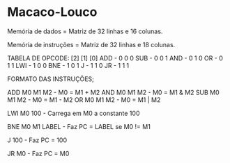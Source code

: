 Macaco-Louco
============

Memória de dados = Matriz de 32 linhas e 16 colunas.

Memória de instruções = Matriz de 32 linhas e 18 colunas.

TABELA DE OPCODE:
	   [2] [1] [0]
ADD  - 	0 	0 	0
SUB  - 	0   0   1
AND  -	0   1   0
OR   - 	0   1   1
LWI  - 	1   0   0
BNE  -	1   0   1
J    - 	1   1   0
JR   - 	1   1   1

FORMATO DAS INSTRUÇÕES;

ADD M0 M1 M2 - M0 = M1 + M2
AND M0 M1 M2 - M0 = M1 & M2
SUB M0 M1 M2 - M0 = M1 - M2
OR M0 M1 M2 - M0 = M1 | M2

LWI M0 100 - Carrega em M0 a constante 100

BNE M0 M1 LABEL - Faz PC = LABEL se M0 != M1

J 100 - Faz PC = 100

JR M0 - Faz PC = M0